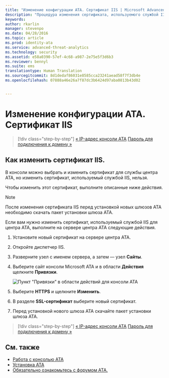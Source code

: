 ```yaml
---
title: "Изменение конфигурации ATA. Сертификат IIS | Microsoft Advanced Threat Analytics"
description: "Процедура изменения сертификата, используемого службой IIS для центра ATA."
keywords: 
author: rkarlin
manager: stevenpo
ms.date: 04/28/2016
ms.topic: article
ms.prod: identity-ata
ms.service: advanced-threat-analytics
ms.technology: security
ms.assetid: e58a0390-57ef-4c68-a987-2e75e5f3d6b3
ms.reviewer: bennyl
ms.suite: ems
translationtype: Human Translation
ms.sourcegitcommit: 8d1dedaf86031e8585cca23241aead58f7f3db4e
ms.openlocfilehash: 07888a46e26a7f87dc3b6424d97aba0813b43d02


---
```


# Изменение конфигурации ATA. Сертификат IIS

>[!div class="step-by-step"]
[« IP-адрес консоли ATA](modifying-ata-config-consoleip.md)
[Пароль для подключения к домену »](modifying-ata-config-dcpassword.md)

## Как изменить сертификат IIS.
В консоли можно выбрать и изменить сертификат для службы центра ATA, но изменить сертификат, используемый службой IIS, нельзя.

Чтобы изменить этот сертификат, выполните описанные ниже действия.

> [!NOTE]
> После изменения сертификата IIS перед установкой новых шлюзов ATA необходимо скачать пакет установки шлюза ATA.

Если вам нужно изменить сертификат, используемый службой IIS для центра ATA, выполните на сервере центра ATA следующие действия.

1.  Установите новый сертификат на сервере центра ATA.

2.  Откройте диспетчер IIS.

3.  Разверните узел с именем сервера, а затем — узел **Сайты**.

4.  Выберите сайт консоли Microsoft ATA и в области **Действия** щелкните **Привязки**.

    ![Пункт "Привязки" в области действий для консоли ATA](media/ATA-console-change-IP-bindings.jpg)

5.  Выберите **HTTPS** и щелкните **Изменить**.

6.  В разделе **SSL-сертификат** выберите новый сертификат.

7.  Перед установкой нового шлюза ATA скачайте пакет установки шлюза ATA.

>[!div class="step-by-step"]
[« IP-адрес консоли ATA](modifying-ata-config-consoleip.md)
[Пароль для подключения к домену »](modifying-ata-config-dcpassword.md)

## См. также
- [Работа с консолью ATA](working-with-ata-console.md)
- [Установка ATA](install-ata.md)
- [Обязательно ознакомьтесь с форумом ATA.](https://social.technet.microsoft.com/Forums/security/home?forum=mata)



<!--HONumber=Jun16_HO4-->


